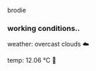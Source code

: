 brodie

<!--weather_start-->
### working conditions..

weather: overcast clouds ☁️

temp: 12.06 °C 👕

<!--weather_end-->
